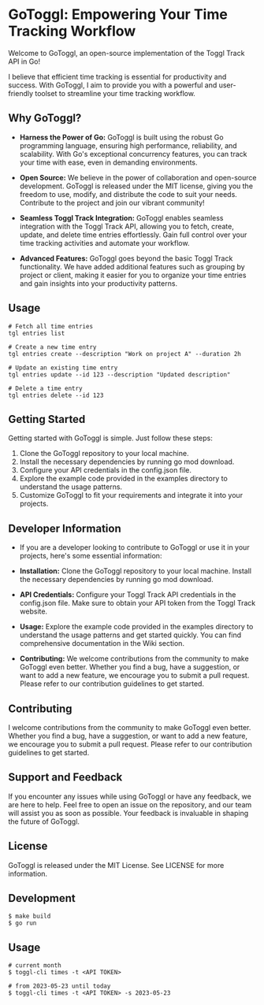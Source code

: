 # GoToggl: Empowering Your Time Tracking Workflow

Welcome to GoToggl, an open-source implementation of the Toggl Track API in Go! 

I believe that efficient time tracking is essential for productivity and success. With GoToggl, I aim to provide you with a powerful and user-friendly toolset to streamline your time tracking workflow.

## Why GoToggl?
- **Harness the Power of Go:** GoToggl is built using the robust Go programming language, ensuring high performance, reliability, and scalability. With Go's exceptional concurrency features, you can track your time with ease, even in demanding environments.

- **Open Source:** We believe in the power of collaboration and open-source development. GoToggl is released under the MIT license, giving you the freedom to use, modify, and distribute the code to suit your needs. Contribute to the project and join our vibrant community!

- **Seamless Toggl Track Integration:** GoToggl enables seamless integration with the Toggl Track API, allowing you to fetch, create, update, and delete time entries effortlessly. Gain full control over your time tracking activities and automate your workflow.

- **Advanced Features:** GoToggl goes beyond the basic Toggl Track functionality. We have added additional features such as grouping by project or client, making it easier for you to organize your time entries and gain insights into your productivity patterns.


## Usage

```shell
# Fetch all time entries
tgl entries list

# Create a new time entry
tgl entries create --description "Work on project A" --duration 2h

# Update an existing time entry
tgl entries update --id 123 --description "Updated description"

# Delete a time entry
tgl entries delete --id 123
```

## Getting Started
Getting started with GoToggl is simple. Just follow these steps:

1. Clone the GoToggl repository to your local machine.
1. Install the necessary dependencies by running go mod download.
1. Configure your API credentials in the config.json file.
1. Explore the example code provided in the examples directory to understand the usage patterns.
1. Customize GoToggl to fit your requirements and integrate it into your projects.

## Developer Information
- If you are a developer looking to contribute to GoToggl or use it in your projects, here's some essential information:

- **Installation:** Clone the GoToggl repository to your local machine. Install the necessary dependencies by running go mod download.

- **API Credentials:** Configure your Toggl Track API credentials in the config.json file. Make sure to obtain your API token from the Toggl Track website.

- **Usage:** Explore the example code provided in the examples directory to understand the usage patterns and get started quickly. You can find comprehensive documentation in the Wiki section.

- **Contributing:** We welcome contributions from the community to make GoToggl even better. Whether you find a bug, have a suggestion, or want to add a new feature, we encourage you to submit a pull request. Please refer to our contribution guidelines to get started.

## Contributing
I welcome contributions from the community to make GoToggl even better. Whether you find a bug, have a suggestion, or want to add a new feature, we encourage you to submit a pull request. Please refer to our contribution guidelines to get started.

## Support and Feedback
If you encounter any issues while using GoToggl or have any feedback, we are here to help. Feel free to open an issue on the repository, and our team will assist you as soon as possible. Your feedback is invaluable in shaping the future of GoToggl.

## License
GoToggl is released under the MIT License. See LICENSE for more information.

## Development

```
$ make build
$ go run
```

## Usage

```
# current month
$ toggl-cli times -t <API TOKEN> 

# from 2023-05-23 until today
$ toggl-cli times -t <API TOKEN> -s 2023-05-23
```